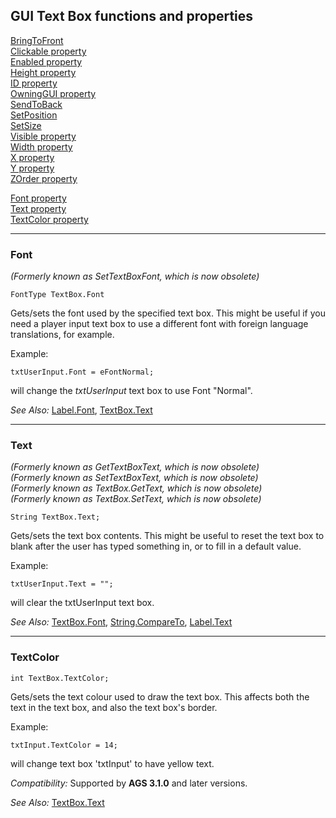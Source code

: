 GUI Text Box functions and properties
-------------------------------------

[BringToFront](GUIControl#bringtofront)<br>
[Clickable property](GUIControl#clickable)<br>
[Enabled property](GUIControl#enabled)<br>
[Height property](GUIControl#height)<br>
[ID property](GUIControl#id)<br>
[OwningGUI property](GUIControl#owninggui)<br>
[SendToBack](GUIControl#sendtoback)<br>
[SetPosition](GUIControl#setposition)<br>
[SetSize](GUIControl#setsize)<br>
[Visible property](GUIControl#visible)<br>
[Width property](GUIControl#width)<br>
[X property](GUIControl#x)<br>
[Y property](GUIControl#y)<br>
[ZOrder property](GUIControl#zorder)

[Font property](#font)<br>
[Text property](#text)<br>
[TextColor property](#textcolor)

---

### Font

*(Formerly known as SetTextBoxFont, which is now obsolete)*

    FontType TextBox.Font

Gets/sets the font used by the specified text box. This might be useful
if you need a player input text box to use a different font with foreign
language translations, for example.

Example:

    txtUserInput.Font = eFontNormal;

will change the *txtUserInput* text box to use Font "Normal".

*See Also:* [Label.Font](Label#font),
[TextBox.Text](TextBox#text)

---

### Text

*(Formerly known as GetTextBoxText, which is now obsolete)*<br>
*(Formerly known as SetTextBoxText, which is now obsolete)*<br>
*(Formerly known as TextBox.GetText, which is now obsolete)*<br>
*(Formerly known as TextBox.SetText, which is now obsolete)*

    String TextBox.Text;

Gets/sets the text box contents. This might be useful to reset the text
box to blank after the user has typed something in, or to fill in a
default value.

Example:

    txtUserInput.Text = "";

will clear the txtUserInput text box.

*See Also:* [TextBox.Font](TextBox#font),
[String.CompareTo](String#compareto),
[Label.Text](Label#text)

---

### TextColor

    int TextBox.TextColor;

Gets/sets the text colour used to draw the text box. This affects both
the text in the text box, and also the text box's border.

Example:

    txtInput.TextColor = 14;

will change text box 'txtInput' to have yellow text.

*Compatibility:* Supported by **AGS 3.1.0** and later versions.

*See Also:* [TextBox.Text](TextBox#text)

